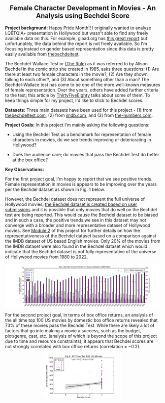 ## <center> Female Character Development in Movies - An Analysis using Bechdel Score </center>


<b>Project background:</b> Happy Pride Month!! I originally wanted to analyze LQBTQIA+ presentation in Hollywood but wasn't able to find any freely available data on this. For example, glaad.org has [this great report](https://glaad.org/whereweareontv21) but unfortunately, the data behind the report is not freely available. So I'm focusing instead on gender based representation since this data is pretty easily available from [thebechdeltest](https://bechdeltest.com/). 

The Bechdel-Wallace Test or [(The Rule)](https://dykestowatchoutfor.com/the-rule/) as it was referred to by Alison Bechdel in the comic strip she created in 1985, asks three questions: (1) Are there at least two female characters in the movie?, (2) Are they shown talking to each other?, and (3) About something other than a man? The Bechdel-Wallace test has come to be one of the more well-known measures of female representation. Over the years, others have added further criteria to the test; this article by [ThirtyFiveEighty](https://projects.fivethirtyeight.com/next-bechdel/) talks about some of them. To keep things simple for my project, I'd like to stick to Bechdel scores.


<b>Datasets:</b> Three main datasets have been used for this project - (1) from [thebechdeltest.com](https://bechdeltest.com/api/v1/doc#getAllMovies), (2) from [imdb.com](https://developer.imdb.com/non-commercial-datasets/), and (3) from [the-numbers.com](https://www.the-numbers.com/box-office-records/domestic/all-movies/cumulative/all-time).


<b>Project Goals:</b> In this project I'm mainly asking the following questions:

* Using the Bechdel Test as a benchmark for representation of female characters in movies, do we see trends improving or deteriorating in Hollywood?

* Does the audience care; do movies that pass the Bechdel Test do better at the box office?

<b>Key Observations:</b>

For the first project goal, I'm happy to report that we see positive trends. Female representation in movies is appears to be improving over the years per the  Bechdel dataset as shown in Fig. 1 below. 

However, the Bechdel dataset does not represent the full universe of Hollywood movies; [the Bechdel dataset is created based on user submissions](https://bechdeltest.com/add/) and it is possible that only movies that do well on the Bechdel test are being reported. This would cause the Bechdel dataset to be biased and in such a case, the positive trends we see in this dataset may not converge with a broader and more representative dataset of Hollywood movies. See [Module 2](#m2) of this project for further details on how the representativeness of the Bechdel dataset based on a comparison against the IMDB dataset of US based English movies. Only 20% of the movies from the IMDB dataset were also found in the Bechdel dataset which would indicate that the Bechdel dataset is not fully representative of the universe of Hollywood movies from 1980 to 2022.

![YearlyBechdelScoreTrends_new](YearlyBechdelScoreTrends.png)

For the second project goal, in terms of box office returns, an analysis of the all time top 100 US movies by domestic box office returns revealed that 73% of these movies pass the Bechdel Test. While there are likely a lot of factors that go into making a movie a success, such as the budget, plot/genre, cast, etc. (analysis of which is beyond the scope of this project due to time and resource constraints), it appears that Bechdel scores are not strongly correlated with box office returns (correlation = ~0.2).

<p align = center>
  <img src="BScoreBOReturns.png" alt="drawing" width="50%"  height ="50%"/>
</p>

